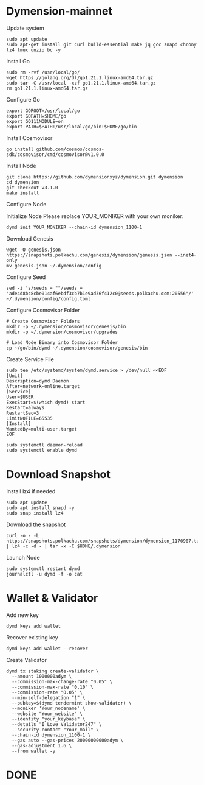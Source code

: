 # Dymension-mainnet

Update system

    sudo apt update
    sudo apt-get install git curl build-essential make jq gcc snapd chrony lz4 tmux unzip bc -y

Install Go

    sudo rm -rvf /usr/local/go/
    wget https://golang.org/dl/go1.21.1.linux-amd64.tar.gz
    sudo tar -C /usr/local -xzf go1.21.1.linux-amd64.tar.gz
    rm go1.21.1.linux-amd64.tar.gz

Configure Go

    export GOROOT=/usr/local/go
    export GOPATH=$HOME/go
    export GO111MODULE=on
    export PATH=$PATH:/usr/local/go/bin:$HOME/go/bin

Install Cosmovisor

    go install github.com/cosmos/cosmos-sdk/cosmovisor/cmd/cosmovisor@v1.0.0

Install Node

    git clone https://github.com/dymensionxyz/dymension.git dymension
    cd dymension
    git checkout v3.1.0
    make install

Configure Node

Initialize Node
Please replace YOUR_MONIKER with your own moniker:

    dymd init YOUR_MONIKER --chain-id dymension_1100-1

Download Genesis

    wget -O genesis.json https://snapshots.polkachu.com/genesis/dymension/genesis.json --inet4-only
    mv genesis.json ~/.dymension/config

Configure Seed

    sed -i 's/seeds = ""/seeds = "ade4d8bc8cbe014af6ebdf3cb7b1e9ad36f412c0@seeds.polkachu.com:20556"/' ~/.dymension/config/config.toml

Configure Cosmovisor Folder

    # Create Cosmovisor Folders
    mkdir -p ~/.dymension/cosmovisor/genesis/bin
    mkdir -p ~/.dymension/cosmovisor/upgrades

    # Load Node Binary into Cosmovisor Folder
    cp ~/go/bin/dymd ~/.dymension/cosmovisor/genesis/bin

Create Service File

    sudo tee /etc/systemd/system/dymd.service > /dev/null <<EOF
    [Unit]
    Description=dymd Daemon
    After=network-online.target
    [Service]
    User=$USER
    ExecStart=$(which dymd) start
    Restart=always
    RestartSec=3
    LimitNOFILE=65535
    [Install]
    WantedBy=multi-user.target
    EOF
    
    sudo systemctl daemon-reload
    sudo systemctl enable dymd

# Download Snapshot

Install lz4 if needed

    sudo apt update
    sudo apt install snapd -y
    sudo snap install lz4

Download the snapshot

    curl -o - -L https://snapshots.polkachu.com/snapshots/dymension/dymension_1170907.tar.lz4 | lz4 -c -d - | tar -x -C $HOME/.dymension

Launch Node

    sudo systemctl restart dymd
    journalctl -u dymd -f -o cat

# Wallet & Validator

Add new key

    dymd keys add wallet

Recover existing key

    dymd keys add wallet --recover

Create Validator

    dymd tx staking create-validator \
      --amount 1000000adym \
      --commission-max-change-rate "0.05" \
      --commission-max-rate "0.10" \
      --commission-rate "0.05" \
      --min-self-delegation "1" \
      --pubkey=$(dymd tendermint show-validator) \
      --moniker 'Your_nodename' \
      --website "Your_website" \
      --identity "your_keybase" \
      --details "I Love Validator247" \
      --security-contact "Your_mail" \
      --chain-id dymension_1100-1 \
      --gas auto --gas-prices 20000000000adym \
      --gas-adjustment 1.6 \
      --from wallet -y

# DONE               
